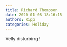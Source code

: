 ```yaml
---
title: Richard Thompson
date: 2020-01-08 18:16:15
authors: Ripp
categories: Holiday
---
```


 Velly disturbing !